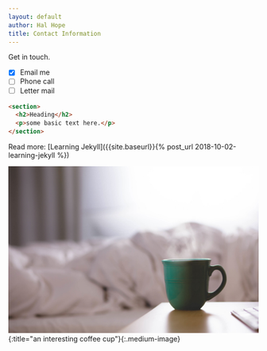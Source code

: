 ```yaml
---
layout: default
author: Hal Hope
title: Contact Information
---
```

Get in touch.

- [x] Email me
- [ ] Phone call
- [ ] Letter mail

```html
<section>
  <h2>Heading</h2>
  <p>some basic text here.</p>
</section>
```

Read more: [Learning Jekyll]({{site.baseurl}}{% post_url 2018-10-02-learning-jekyll %})

![Coffee Cup](/assets/img/photo78.jpg){:title="an interesting coffee cup"}{:.medium-image}